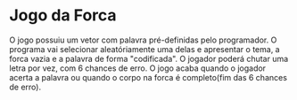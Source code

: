 # Jogo da Forca

O jogo possuiu um vetor com palavra pré-definidas pelo programador. O programa vai selecionar aleatóriamente uma delas e apresentar o tema, a forca vazia e a palavra de forma "codificada". O jogador poderá chutar uma letra por vez, com 6 chances de erro. O jogo acaba quando o jogador acerta a palavra ou quando o corpo na forca é completo(fim das 6 chances de erro).
